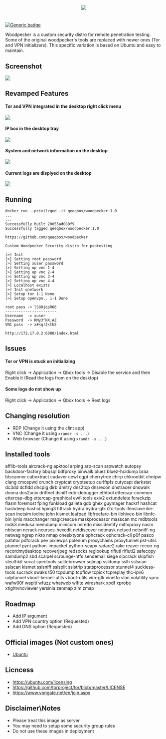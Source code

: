 <p align="center"> <img src="https://raw.githubusercontent.com/qeeqbox/woodpecker/master/readme/woodpecker.png"></p>

#
[![Generic badge](https://img.shields.io/badge/dynamic/json.svg?url=https://raw.githubusercontent.com/qeeqbox/woodpecker/master/info&label=Woodpecker&query=$.woodpecker&colorB=blue)](https://github.com/qeeqbox/woodpecker/blob/master/changes.md)

Woodpecker is a custom security distro for remote penetration testing. Some of the original woodpecker's tools are replaced with newer ones (Tor and VPN initializers). This specific variation is based on Ubuntu and easy to maintain. 

## Screenshot
<img src="https://raw.githubusercontent.com/qeeqbox/woodpecker/master/readme/intro.png" style="max-width:768px"/>

## Revamped Features
#### Tor and VPN integrated in the desktop right click menu
<img src="https://raw.githubusercontent.com/qeeqbox/woodpecker/master/readme/menu.png" style="max-width:768px"/>

#### IP box in the desktop tray
<img src="https://raw.githubusercontent.com/qeeqbox/woodpecker/master/readme/ip.png" style="max-width:768px"/>

#### System and network information on the desktop
<img src="https://raw.githubusercontent.com/qeeqbox/woodpecker/master/readme/system.png" style="max-width:768px"/>

#### Current logs are displyed on the desktop
<img src="https://raw.githubusercontent.com/qeeqbox/woodpecker/master/readme/logs.png" style="max-width:768px"/>

## Running
```console 
docker run --privileged -it qeeqbox/woodpecker:1.0
...
...
Successfully built 20055ad080f9
Successfully tagged qeeqbox/woodpecker:1.0

https://github.com/qeeqbox/woodpecker

Custom Woodpecker Security distro for pentesting

[>] Init
[>] Setting root password
[>] Setting xuser password
[>] Setting up vnc 1-4
[>] Setting up vnc 2-4
[>] Setting up vnc 3-4
[>] Setting up vnc 4-4
[>] Localhost exists
[>] Init qnetwork
[>] Setup tor 1-1 None
[>] Setup openvpn.. 1-1 Done

root pass -> lS8OjqpR66
-----------------------
Username  -> xuser
Password  -> RMy3^NX;AZ
VNC pass  -> x#<q!J<thS

http://172.17.0.2:6080/index.html
```

## Issues
#### Tor or VPN is stuck on initializing
Right click -> Application -> Qbox tools -> Disable the service and then Enable it (Read the logs from on the desktop)

#### Some logs do not show up
Right click -> Application -> Qbox tools -> Rest logs

## Changing resolution
- RDP (Change it using the clint app)
- VNC (Change it using `xrandr -s ...`)
- Web browser (Change it using `xrandr -s ...`)

## Installed tools
afflib-tools aircrack-ng apktool arping arp-scan arpwatch autopsy backdoor-factory bbqsql bdfproxy binwalk bluez bluez-hcidump braa btscanner cabextract cadaver cewl cgpt cherrytree chirp chkrootkit chntpw clang cmospwd crunch cryptcat cryptsetup curlftpfs cutycapt darkstat dc3dd dcfldd dhcpig dirb dmitry dns2tcp dnsrecon dnstracer dnswalk doona dos2unix driftnet dsniff edb-debugger ethtool ettercap-common ettercap-dbg ettercap-graphical ewf-tools exiv2 extundelete fcrackzip flasm foremost fping funkload galleta gdb ghex guymager hackrf hashcat hashdeep hashid hping3 httrack hydra hydra-gtk i2c-tools ifenslave ike-scan inetsim iodine john kismet leafpad libfreefare-bin libhivex-bin libnfc-bin lynis macchanger magicrescue maskprocessor masscan mc mdbtools mdk3 medusa memdump minicom miredo missidentify mitmproxy nasm nbtscan ncrack ncurses-hexedit netdiscover netmask netsed netsniff-ng netwag ngrep nikto nmap onesixtyone ophcrack ophcrack-cli p0f pasco patator pdfcrack pev pixiewps polenum proxychains proxytunnel pst-utils ptunnel pyrit python-impacket python-scapy radare2 rake reaver recon-ng recordmydesktop recoverjpeg redsocks reglookup rifiuti rifiuti2 safecopy samdump2 sbd scalpel scrounge-ntfs sendemail siege sipcrack skipfish sleuthkit socat spectools sqlitebrowser sqlmap ssldump sslh sslscan sslscan kismet sslsniff sslsplit sslstrip statsprocessor stunnel4 suckless-tools sucrack swaks t50 tcpdump tcpflow tcpick tcpreplay thc-ipv6 udptunnel vboot-kernel-utils vboot-utils vim-gtk vinetto vlan volatility vpnc wafw00f wapiti wfuzz whatweb wifite wireshark xpdf xprobe xtightvncviewer yersinia zenmap zim zmap

## Roadmap
- Add IP argument
- Add VPN country option (Requested)
- Add DNS option (Requested)

## Official images (Not custom ones)
- [Ubuntu](https://ubuntu.com/)

## Licncess
- https://ubuntu.com/licensing
- https://github.com/torproject/tor/blob/master/LICENSE
- https://www.vpngate.net/en/join.aspx

## Disclaimer\Notes
- Please treat this image as server 
- You may need to setup some security group rules
- Do not use these images in deployment 

